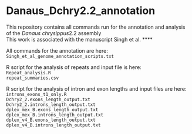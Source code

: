 # Danaus_Dchry2.2_annotation

This repository contains all commands run for the annotation and analysis of the <i>Danaus chrysippus</i>2.2 assembly  
This work is associated with the manuscript Singh et al. **** 

All commands for the annotation are here:   
`Singh_et_al_genome_annotation_scripts.txt`

R script for the analysis of repeats and input file is here:   
`Repeat_analysis.R`  
`repeat_summaries.csv`

R script for the analysis of intron and exon lengths and input files are here:  
`introns_exons_t1_only.R`  
`Dchry2_2.exons_length_output.txt`  
`Dchry2_2.introns_length_output.txt`  
`dplex_mex_B.exons_length_output.txt`  
`dplex_mex_B.introns_length_output.txt`  
`dplex_v4_B.exons_length_output.txt`  
`dplex_v4_B.introns_length_output.txt`
